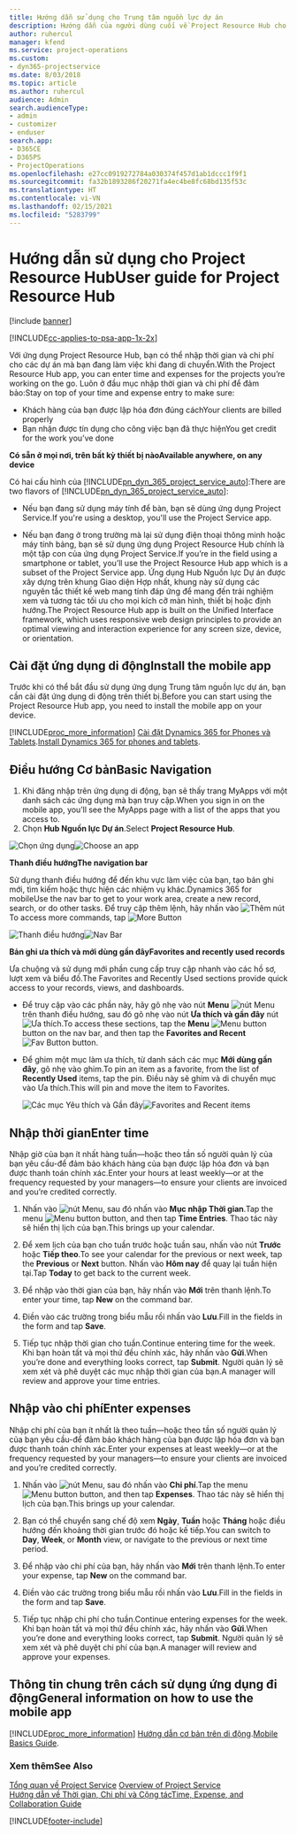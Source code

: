 ```yaml
---
title: Hướng dẫn sử dụng cho Trung tâm nguồn lực dự án
description: Hướng dẫn của người dùng cuối về Project Resource Hub cho Project Service
author: ruhercul
manager: kfend
ms.service: project-operations
ms.custom:
- dyn365-projectservice
ms.date: 8/03/2018
ms.topic: article
ms.author: ruhercul
audience: Admin
search.audienceType:
- admin
- customizer
- enduser
search.app:
- D365CE
- D365PS
- ProjectOperations
ms.openlocfilehash: e27cc0919272784a030374f457d1ab1dccc1f9f1
ms.sourcegitcommit: fa32b1893286f20271fa4ec4be8fc68bd135f53c
ms.translationtype: HT
ms.contentlocale: vi-VN
ms.lasthandoff: 02/15/2021
ms.locfileid: "5283799"
---
```

# <a name="user-guide-for-project-resource-hub"></a><span data-ttu-id="2bd26-103">Hướng dẫn sử dụng cho Project Resource Hub</span><span class="sxs-lookup"><span data-stu-id="2bd26-103">User guide for Project Resource Hub</span></span>

[!include [banner](../includes/psa-now-project-operations.md)]

[!INCLUDE[cc-applies-to-psa-app-1x-2x](../includes/cc-applies-to-psa-app-1x-2x.md)]

<span data-ttu-id="2bd26-104">Với ứng dụng Project Resource Hub, bạn có thể nhập thời gian và chi phí cho các dự án mà bạn đang làm việc khi đang di chuyển.</span><span class="sxs-lookup"><span data-stu-id="2bd26-104">With the Project Resource Hub app, you can enter time and expenses for the projects you’re working on the go.</span></span> <span data-ttu-id="2bd26-105">Luôn ở đầu mục nhập thời gian và chi phí để đảm bảo:</span><span class="sxs-lookup"><span data-stu-id="2bd26-105">Stay on top of your time and expense entry to make sure:</span></span>

- <span data-ttu-id="2bd26-106">Khách hàng của bạn được lập hóa đơn đúng cách</span><span class="sxs-lookup"><span data-stu-id="2bd26-106">Your clients are billed properly</span></span>
- <span data-ttu-id="2bd26-107">Bạn nhận được tín dụng cho công việc bạn đã thực hiện</span><span class="sxs-lookup"><span data-stu-id="2bd26-107">You get credit for the work you’ve done</span></span>

<span data-ttu-id="2bd26-108">**Có sẵn ở mọi nơi, trên bất kỳ thiết bị nào**</span><span class="sxs-lookup"><span data-stu-id="2bd26-108">**Available anywhere, on any device**</span></span>

<span data-ttu-id="2bd26-109">Có hai cấu hình của [!INCLUDE[pn_dyn_365_project_service_auto](../includes/pn-dyn-365-project-service-auto.md)]:</span><span class="sxs-lookup"><span data-stu-id="2bd26-109">There are two flavors of [!INCLUDE[pn_dyn_365_project_service_auto](../includes/pn-dyn-365-project-service-auto.md)]:</span></span> 

- <span data-ttu-id="2bd26-110">Nếu bạn đang sử dụng máy tính để bàn, bạn sẽ dùng ứng dụng Project Service.</span><span class="sxs-lookup"><span data-stu-id="2bd26-110">If you're using a desktop, you'll use the Project Service app.</span></span> 

- <span data-ttu-id="2bd26-111">Nếu bạn đang ở trong trường mà lại sử dụng điện thoại thông minh hoặc máy tính bảng, bạn sẽ sử dụng ứng dụng Project Resource Hub chính là một tập con của ứng dụng Project Service.</span><span class="sxs-lookup"><span data-stu-id="2bd26-111">If you’re in the field using a smartphone or tablet, you’ll use the Project Resource Hub app which is a subset of the Project Service  app.</span></span> <span data-ttu-id="2bd26-112">Ứng dụng Hub Nguồn lực Dự án được xây dựng trên khung Giao diện Hợp nhất, khung này sử dụng các nguyên tắc thiết kế web mang tính đáp ứng để mang đến trải nghiệm xem và tương tác tối ưu cho mọi kích cỡ màn hình, thiết bị hoặc định hướng.</span><span class="sxs-lookup"><span data-stu-id="2bd26-112">The Project Resource Hub app is built on the Unified Interface framework, which uses responsive web design principles to provide an optimal viewing and interaction experience for any screen size, device, or orientation.</span></span> 


## <a name="install-the-mobile-app"></a><span data-ttu-id="2bd26-113">Cài đặt ứng dụng di động</span><span class="sxs-lookup"><span data-stu-id="2bd26-113">Install the mobile app</span></span>
<span data-ttu-id="2bd26-114">Trước khi có thể bắt đầu sử dụng ứng dụng Trung tâm nguồn lực dự án, bạn cần cài đặt ứng dụng di động trên thiết bị.</span><span class="sxs-lookup"><span data-stu-id="2bd26-114">Before you can start using the Project Resource Hub app, you need to install the mobile app on your device.</span></span> 

[!INCLUDE[proc_more_information](../includes/proc-more-information.md)] <span data-ttu-id="2bd26-115">[Cài đặt Dynamics 365 for Phones và Tablets](https://docs.microsoft.com/dynamics365/mobile-app/install-dynamics-365-for-phones-and-tablets).</span><span class="sxs-lookup"><span data-stu-id="2bd26-115">[Install Dynamics 365 for phones and tablets](https://docs.microsoft.com/dynamics365/mobile-app/install-dynamics-365-for-phones-and-tablets).</span></span>

## <a name="basic-navigation"></a><span data-ttu-id="2bd26-116">Điều hướng Cơ bản</span><span class="sxs-lookup"><span data-stu-id="2bd26-116">Basic Navigation</span></span>
1.  <span data-ttu-id="2bd26-117">Khi đăng nhập trên ứng dụng di động, bạn sẽ thấy trang MyApps với một danh sách các ứng dụng mà bạn truy cập.</span><span class="sxs-lookup"><span data-stu-id="2bd26-117">When you sign in on the mobile app, you’ll see the MyApps page with a list of the apps that you access to.</span></span> 
2.  <span data-ttu-id="2bd26-118">Chọn **Hub Nguồn lực Dự án**.</span><span class="sxs-lookup"><span data-stu-id="2bd26-118">Select **Project Resource Hub**.</span></span>

<span data-ttu-id="2bd26-119">![Chọn ứng dụng](media/chooseApp_1.png "Chọn ứng dụng")</span><span class="sxs-lookup"><span data-stu-id="2bd26-119">![Choose an app](media/chooseApp_1.png "Choose an app")</span></span>

<span data-ttu-id="2bd26-120">**Thanh điều hướng**</span><span class="sxs-lookup"><span data-stu-id="2bd26-120">**The navigation bar**</span></span>

<span data-ttu-id="2bd26-121">Sử dụng thanh điều hướng để đến khu vực làm việc của bạn, tạo bản ghi mới, tìm kiếm hoặc thực hiện các nhiệm vụ khác.Dynamics 365 for mobile</span><span class="sxs-lookup"><span data-stu-id="2bd26-121">Use the nav bar to get to your work area, create a new record, search, or do other tasks.</span></span> <span data-ttu-id="2bd26-122">Để truy cập thêm lệnh, hãy nhấn vào ![Thêm nút](media/MoreButton.png "Nút Thêm")</span><span class="sxs-lookup"><span data-stu-id="2bd26-122">To access more commands, tap ![More Button](media/MoreButton.png "More Button")</span></span>

<span data-ttu-id="2bd26-123">![Thanh điều hướng](media/NavBar_2.png "Thanh điều hướng")</span><span class="sxs-lookup"><span data-stu-id="2bd26-123">![Nav Bar](media/NavBar_2.png "Nav Bar")</span></span>

<span data-ttu-id="2bd26-124">**Bản ghi ưa thích và mới dùng gần đây**</span><span class="sxs-lookup"><span data-stu-id="2bd26-124">**Favorites and recently used records**</span></span>

<span data-ttu-id="2bd26-125">Ưa chuộng và sử dụng mới phần cung cấp truy cập nhanh vào các hồ sơ, lượt xem và biểu đồ.</span><span class="sxs-lookup"><span data-stu-id="2bd26-125">The Favorites and Recently Used sections provide quick access to your records, views, and dashboards.</span></span> 

- <span data-ttu-id="2bd26-126">Để truy cập vào các phần này, hãy gõ nhẹ vào nút **Menu** ![nút Menu](media/MenuButton.png "Nút Menu") trên thanh điều hướng, sau đó gõ nhẹ vào nút **Ưa thích và gần đây** nút ![Ưa thích](media/FavButton.png "Nút Yêu thích").</span><span class="sxs-lookup"><span data-stu-id="2bd26-126">To access these sections, tap the **Menu** ![Menu button](media/MenuButton.png "Menu button") button on the nav bar, and then tap the **Favorites and Recent** ![Fav Button](media/FavButton.png "Fav Button") button.</span></span>

- <span data-ttu-id="2bd26-127">Để ghim một mục làm ưa thích, từ danh sách các mục **Mới dùng gần đây**, gõ nhẹ vào ghim.</span><span class="sxs-lookup"><span data-stu-id="2bd26-127">To pin an item as a favorite, from the list of **Recently Used** items, tap the pin.</span></span> <span data-ttu-id="2bd26-128">Điều này sẽ ghim và di chuyển mục vào Ưa thích.</span><span class="sxs-lookup"><span data-stu-id="2bd26-128">This will pin and move the item to Favorites.</span></span>

  <span data-ttu-id="2bd26-129">![Các mục Yêu thích và Gần đây](media/Favs_3.png "Các mục Yêu thích và Gần đây")</span><span class="sxs-lookup"><span data-stu-id="2bd26-129">![Favorites and Recent items](media/Favs_3.png "Favorites and Recent items")</span></span>
 
## <a name="enter-time"></a><span data-ttu-id="2bd26-130">Nhập thời gian</span><span class="sxs-lookup"><span data-stu-id="2bd26-130">Enter time</span></span>
<span data-ttu-id="2bd26-131">Nhập giờ của bạn ít nhất hàng tuần—hoặc theo tần số người quản lý của bạn yêu cầu-để đảm bảo khách hàng của bạn được lập hóa đơn và bạn được thanh toán chính xác.</span><span class="sxs-lookup"><span data-stu-id="2bd26-131">Enter your hours at least weekly—or at the frequency requested by your managers—to ensure your clients are invoiced and you’re credited correctly.</span></span>

1. <span data-ttu-id="2bd26-132">Nhấn vào ![nút Menu](media/MenuButton.png "Nút Menu"), sau đó nhấn vào **Mục nhập Thời gian**.</span><span class="sxs-lookup"><span data-stu-id="2bd26-132">Tap the menu ![Menu button](media/MenuButton.png "Menu button") button, and then tap **Time Entries**.</span></span> <span data-ttu-id="2bd26-133">Thao tác này sẽ hiển thị lịch của bạn.</span><span class="sxs-lookup"><span data-stu-id="2bd26-133">This brings up your calendar.</span></span>

2. <span data-ttu-id="2bd26-134">Để xem lịch của bạn cho tuần trước hoặc tuần sau, nhấn vào nút **Trước** hoặc **Tiếp theo**.</span><span class="sxs-lookup"><span data-stu-id="2bd26-134">To see your calendar for the previous or next week, tap the **Previous** or **Next** button.</span></span> <span data-ttu-id="2bd26-135">Nhấn vào **Hôm nay** để quay lại tuần hiện tại.</span><span class="sxs-lookup"><span data-stu-id="2bd26-135">Tap **Today** to get back to the current week.</span></span>

3. <span data-ttu-id="2bd26-136">Để nhập vào thời gian của bạn, hãy nhấn vào **Mới** trên thanh lệnh.</span><span class="sxs-lookup"><span data-stu-id="2bd26-136">To enter your time, tap **New** on the command bar.</span></span> 

4. <span data-ttu-id="2bd26-137">Điền vào các trường trong biểu mẫu rồi nhấn vào **Lưu**.</span><span class="sxs-lookup"><span data-stu-id="2bd26-137">Fill in the fields in the form and tap **Save**.</span></span>

5. <span data-ttu-id="2bd26-138">Tiếp tục nhập thời gian cho tuần.</span><span class="sxs-lookup"><span data-stu-id="2bd26-138">Continue entering time for the week.</span></span> <span data-ttu-id="2bd26-139">Khi bạn hoàn tất và mọi thứ đều chính xác, hãy nhấn vào **Gửi**.</span><span class="sxs-lookup"><span data-stu-id="2bd26-139">When you’re done and everything looks correct, tap **Submit**.</span></span> <span data-ttu-id="2bd26-140">Người quản lý sẽ xem xét và phê duyệt các mục nhập thời gian của bạn.</span><span class="sxs-lookup"><span data-stu-id="2bd26-140">A manager will review and approve your time entries.</span></span>

## <a name="enter-expenses"></a><span data-ttu-id="2bd26-141">Nhập vào chi phí</span><span class="sxs-lookup"><span data-stu-id="2bd26-141">Enter expenses</span></span> 
<span data-ttu-id="2bd26-142">Nhập chi phí của bạn ít nhất là theo tuần—hoặc theo tần số người quản lý của bạn yêu cầu-để đảm bảo khách hàng của bạn được lập hóa đơn và bạn được thanh toán chính xác.</span><span class="sxs-lookup"><span data-stu-id="2bd26-142">Enter your expenses at least weekly—or at the frequency requested by your managers—to ensure your clients are invoiced and you’re credited correctly.</span></span>

1. <span data-ttu-id="2bd26-143">Nhấn vào ![nút Menu](media/MenuButton.png "Nút Menu"), sau đó nhấn vào **Chi phí**.</span><span class="sxs-lookup"><span data-stu-id="2bd26-143">Tap the menu ![Menu button](media/MenuButton.png "Menu button") button, and then tap **Expenses**.</span></span> <span data-ttu-id="2bd26-144">Thao tác này sẽ hiển thị lịch của bạn.</span><span class="sxs-lookup"><span data-stu-id="2bd26-144">This brings up your calendar.</span></span>

2. <span data-ttu-id="2bd26-145">Bạn có thể chuyển sang chế độ xem **Ngày**, **Tuần** hoặc **Tháng** hoặc điều hướng đến khoảng thời gian trước đó hoặc kế tiếp.</span><span class="sxs-lookup"><span data-stu-id="2bd26-145">You can switch to **Day**, **Week**, or **Month** view, or navigate to the previous or next time period.</span></span> 

3. <span data-ttu-id="2bd26-146">Để nhập vào chi phí của bạn, hãy nhấn vào **Mới** trên thanh lệnh.</span><span class="sxs-lookup"><span data-stu-id="2bd26-146">To enter your expense, tap **New** on the command bar.</span></span> 

4. <span data-ttu-id="2bd26-147">Điền vào các trường trong biểu mẫu rồi nhấn vào **Lưu**.</span><span class="sxs-lookup"><span data-stu-id="2bd26-147">Fill in the fields in the form and tap **Save**.</span></span>

5. <span data-ttu-id="2bd26-148">Tiếp tục nhập chi phí cho tuần.</span><span class="sxs-lookup"><span data-stu-id="2bd26-148">Continue entering expenses for the week.</span></span> <span data-ttu-id="2bd26-149">Khi bạn hoàn tất và mọi thứ đều chính xác, hãy nhấn vào **Gửi**.</span><span class="sxs-lookup"><span data-stu-id="2bd26-149">When you’re done and everything looks correct, tap **Submit**.</span></span> <span data-ttu-id="2bd26-150">Người quản lý sẽ xem xét và phê duyệt chi phí của bạn.</span><span class="sxs-lookup"><span data-stu-id="2bd26-150">A manager will review and approve your expenses.</span></span>

## <a name="general-information-on-how-to-use-the-mobile-app"></a><span data-ttu-id="2bd26-151">Thông tin chung trên cách sử dụng ứng dụng đi động</span><span class="sxs-lookup"><span data-stu-id="2bd26-151">General information on how to use the mobile app</span></span> 
[!INCLUDE[proc_more_information](../includes/proc-more-information.md)] <span data-ttu-id="2bd26-152">[Hướng dẫn cơ bản trên di động](https://docs.microsoft.com/dynamics365/mobile-app/dynamics-365-phones-tablets-users-guide).</span><span class="sxs-lookup"><span data-stu-id="2bd26-152">[Mobile Basics Guide](https://docs.microsoft.com/dynamics365/mobile-app/dynamics-365-phones-tablets-users-guide).</span></span>

### <a name="see-also"></a><span data-ttu-id="2bd26-153">Xem thêm</span><span class="sxs-lookup"><span data-stu-id="2bd26-153">See Also</span></span>  
 <span data-ttu-id="2bd26-154">[Tổng quan về Project Service](../psa/overview.md) </span><span class="sxs-lookup"><span data-stu-id="2bd26-154">[Overview of Project Service](../psa/overview.md) </span></span>  
 [<span data-ttu-id="2bd26-155">Hướng dẫn về Thời gian, Chi phí và Cộng tác</span><span class="sxs-lookup"><span data-stu-id="2bd26-155">Time, Expense, and Collaboration Guide</span></span>](../psa/time-expense-collaboration-guide.md)   
 


[!INCLUDE[footer-include](../includes/footer-banner.md)]